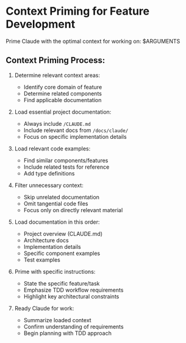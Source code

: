 <!-- .claude/commands/context-prime.md -->
# Context Priming for Feature Development

Prime Claude with the optimal context for working on: $ARGUMENTS

## Context Priming Process:

1. Determine relevant context areas:
   - Identify core domain of feature
   - Determine related components
   - Find applicable documentation

2. Load essential project documentation:
   - Always include `/CLAUDE.md`
   - Include relevant docs from `/docs/claude/`
   - Focus on specific implementation details

3. Load relevant code examples:
   - Find similar components/features
   - Include related tests for reference
   - Add type definitions

4. Filter unnecessary context:
   - Skip unrelated documentation
   - Omit tangential code files
   - Focus only on directly relevant material

5. Load documentation in this order:
   - Project overview (CLAUDE.md)
   - Architecture docs
   - Implementation details
   - Specific component examples
   - Test examples

6. Prime with specific instructions:
   - State the specific feature/task
   - Emphasize TDD workflow requirements
   - Highlight key architectural constraints

7. Ready Claude for work:
   - Summarize loaded context
   - Confirm understanding of requirements
   - Begin planning with TDD approach